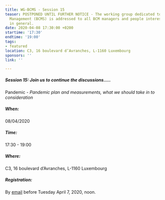 ```yaml
---
title: WG-BCMS - Session 15
teaser: POSTPONED UNTIL FURTHER NOTICE - The working group dedicated to Business Continuity
  Management (BCMS) is addressed to all BCM managers and people interested in BCM
  in general.
date: 2020-04-08 17:30:00 +0200
startime: '17:30'
endtime: '19:00'
tags:
- featured
location: C3, 16 boulevard d’Avranches, L-1160 Luxembourg
sponsors: ''
link: ''

---
```

##### **Session 15**: Join us to continue the discussions…..

Pandemic - _Pandemic plan and measurements, what we should take in to consideration_

##### When:

08/04/2020

##### Time:

17:30 - 19:00

##### Where:

C3, 16 boulevard d’Avranches, L-1160 Luxembourg

##### Registration:

By [email](mailto:secgen@clusil.lu) before Tuesday April 7, 2020, noon.